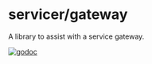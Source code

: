 # servicer/gateway

A library to assist with a service gateway.

[![godoc](https://godoc.org/github.com/gomatic/servicer/gateway?status.svg)](https://godoc.org/github.com/gomatic/servicer/gateway)
